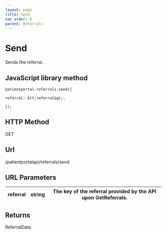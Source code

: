 ```yaml
---
layout: page
title: Send
nav_order: 6
parent: Referrals
---
```


# Send

Sends the referral.

## JavaScript library method

```
patientportal.referrals.send({

referral: &lt;referral&gt;,

});
```

## HTTP Method

GET

## ****Url****

/patientportalapi/referrals/send

## URL Parameters

| referral | string | The key of the referral provided by the API upon GetReferrals. |
| --- | --- | --- |

## Returns

ReferralData
